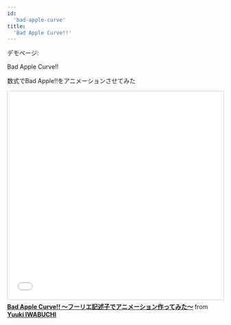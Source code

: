 ```yaml
---
id:
  'bad-apple-curve'
title:
  'Bad Apple Curve!!'
---
```


デモページ:
<a href="https://butchi.github.io/bad-apple-curve/" style="text-decoration: none;"><div class="link-box"><div class="img-box"><div style="background-image: url('http://butchi.github.io/bad-apple-curve/ogp.png');"></div></div><div class="text-box"><p class="title">Bad Apple Curve!!</p><p class="description">数式でBad Apple!!をアニメーションさせてみた</p></div></div></a>

<iframe src="//www.slideshare.net/slideshow/embed_code/key/4liGBcaUYorj1x" width="595" height="485" frameborder="0" marginwidth="0" marginheight="0" scrolling="no" style="border:1px solid #CCC; border-width:1px; margin-bottom:5px; max-width: 100%;" allowfullscreen> </iframe> <div style="margin-bottom:5px"> <strong> <a href="//www.slideshare.net/yuukiiwabuchi9/bad-apple-curve" title="Bad Apple Curve!! 〜フーリエ記述子でアニメーション作ってみた〜" target="_blank">Bad Apple Curve!! 〜フーリエ記述子でアニメーション作ってみた〜</a> </strong> from <strong><a target="_blank" href="https://www.slideshare.net/yuukiiwabuchi9">Yuuki IWABUCHI</a></strong> </div>

